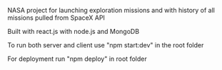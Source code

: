 NASA project for launching exploration missions and with history of all missions pulled from SpaceX API

Built with react.js with node.js and MongoDB

To run both server and client use "npm start:dev" in the root folder

For deployment run "npm deploy" in root folder